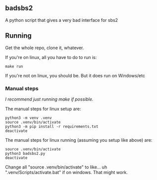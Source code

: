 ## badsbs2
A python script that gives a very bad interface for sbs2

## Running
Get the whole repo, clone it, whatever.

If you're on linux, all you have to do to run is:

```shell
make run  
```

If you're not on linux, you should be. But it does run on Windows/etc

### Manual steps

*I recommend just running make if possible.*

The manual steps for linux setup are:

```shell
python3 -m venv .venv
source .venv/bin/activate
python3 -m pip install -r requirements.txt
deactivate
```

The manual steps for linux running (assuming you setup like above) are:

```shell
source .venv/bin/activate
python3 badsbs2.py
deactivate
```

Change all "source .venv/bin/activate" to like... uh ".venv/Scripts/activate.bat" if on windows. That might work.

